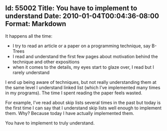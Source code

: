 Id: 55002
Title: You have to implement to understand
Date: 2010-01-04T00:04:36-08:00
Format: Markdown
--------------
It happens all the time:

-   I try to read an article or a paper on a programming technique, say
    B-Trees
-   I read and understand the first few pages about motivation behind
    the technique and other expositions
-   when it comes to the details, my eyes start to glaze over, I read
    but I rarely understand

I end up being aware of techniques, but not really understanding them at
the same level I understand linked list (which I’ve implemented many
times in my programs). The time I spent reading the paper feels wasted.

For example, I’ve read about skip lists several times in the past but
today is the first time I can say that I understand skip lists well
enough to implement them. Why? Because today I have actually implemented
them.

You have to implement to truly understand.
